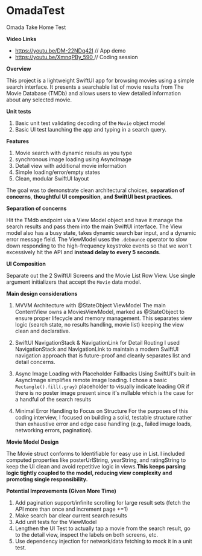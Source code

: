 # OmadaTest
Omada Take Home Test

**Video Links**

- https://youtu.be/DM-22NDq42I // App demo
- [https://youtu.be/XmnqPBy_590 ](https://youtu.be/fBaM1BTs36k) // Coding session

**Overview**

This project is a lightweight SwiftUI app for browsing movies using a simple search interface. It presents a searchable list of movie results from The Movie Database (TMDb) and allows users to view detailed information about any selected movie.

**Unit tests**

1. Basic unit test validating decoding of the `Movie` object model
2. Basic UI test launching the app and typing in a search query.

**Features**

1. Movie search with dynamic results as you type
2. synchronous image loading using AsyncImage
3. Detail view with additional movie information
4. Simple loading/error/empty states
5. Clean, modular SwiftUI layout

The goal was to demonstrate clean architectural choices, **separation of concerns**, **thoughtful UI composition**, **and SwiftUI best practices**.

**Separation of concerns**

Hit the TMdb endpoint via a View Model object and have it manage the search results and pass them into the main SwiftUI interface. The View model also has a busy state, takes dynamic search bar input, and a dynamic error message field. The ViewModel uses the `.debounce` operator to slow down responding to the high-frequency keystroke events so that we won't excessively hit the API and **instead delay to every 5 seconds**.

**UI Composition**

Separate out the 2 SwiftUI Screens and the Movie List Row View. Use single argument initializers that accept the `Movie` data model. 

**Main design considerations**

1. MVVM Architecture with @StateObject ViewModel
The main ContentView owns a MoviesViewModel, marked as @StateObject to ensure proper lifecycle and memory management. This separates view logic (search state, no results handling, movie list) keeping the view clean and declarative.

2. SwiftUI NavigationStack & NavigationLink for Detail Routing
I used NavigationStack and NavigationLink to maintain a modern SwiftUI navigation approach that is future-proof and cleanly separates list and detail concerns.

3. Async Image Loading with Placeholder Fallbacks
Using SwiftUI's built-in AsyncImage simplifies remote image loading. I chose a basic `Rectangle().fill(.gray)` placeholder to visually indicate loading OR if there is no poster image present since it's nullable which is the case for a handful of the search results

4. Minimal Error Handling to Focus on Structure
For the purposes of this coding interview, I focused on building a solid, testable structure rather than exhaustive error and edge case handling (e.g., failed image loads, networking errors, pagination).

**Movie Model Design**

The Movie struct conforms to Identifiable for easy use in List. I included computed properties like posterUrlString, yearString, and ratingString to keep the UI clean and avoid repetitive logic in views.**This keeps parsing logic tightly coupled to the model, reducing view complexity and promoting single responsibility.**


**Potential Improvements (Given More Time)**

1. Add pagination support/infinite scrolling for large result sets (fetch the API more than once and increment page +=1)
2. Make search bar clear current search results
3. Add unit tests for the ViewModel
4. Lengthen the UI Test to actually tap a movie from the search result, go to the detail view, inspect the labels on both screens, etc.
5. Use dependency injection for network/data fetching to mock it in a unit test.
 
